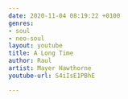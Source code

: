 ```yaml
---
date: 2020-11-04 08:19:22 +0100
genres:
- soul
- neo-soul
layout: youtube
title: A Long Time
author: Raul
artist: Mayer Hawthorne
youtube-url: S4iIsE1PBhE

---
```

